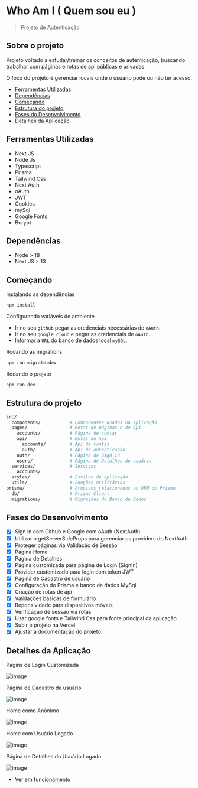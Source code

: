# Who Am I ( Quem sou eu )
> Projeto de Autenticação
## Sobre o projeto

Projeto voltado a estudar/treinar os conceitos de autenticação, buscando trabalhar com páginas e rotas de api públicas e privadas.

O foco do projeto é gerenciar locais onde o usuário pode ou não ter acesso.
* [Ferramentas Utilizadas](#ferramentas-utilizadas)
* [Dependências](#dependências)
* [Começando](#começando)
* [Estrutura do projeto](#estrutura-do-projeto)
* [Fases do Desenvolvimento](#fases-do-desenvolvimento)
* [Detalhes da Aplicação](#detalhes-da-aplicação)

## Ferramentas Utilizadas
* Next JS
* Node Js
* Typescript
* Prisma
* Tailwind Css
* Next Auth
* oAuth
* JWT
* Cookies
* mySql
* Google Fonts
* Bcrypt

## Dependências
* Node > 18
* Next JS > 13

## Começando

Instalando as dependências
```bash
npm install
```

Configurando variáveis de ambiente

* Ir no seu `github` pegar as credenciais necessárias de `oAuth`.
* Ir no seu `google cloud` e pegar as credenciais de `oAuth`.
* Informar a `URL` do banco de dados local `mySQL`.

Rodando as migrations
```bash
npm run migrate:dev
```

Rodando o projeto
```bash
npm run dev
```
## Estrutura do projeto
```bash
src/
  components/           # Componentes usados na aplicação
  pages/                # Rotas de páginas e de Api
    accounts/           # Página de contas
    api/                # Rotas de Api
      accounts/         # Api de contas
      auth/             # Api de autenticação
    auth/               # Página de Sign in
    users/              # Página de Detalhes do usuário
  services/             # Serviços
    accounts/
  styles/               # Estilos da aplicação
  utils/                # Funções utilitárias
prisma/                 # Arquivos relacionados ao ORM do Prisma
  db/                   # Prisma Client
  migrations/           # Migrações do Banco de Dados
```

## Fases do Desenvolvimento
- [x] Sign in com Github e Google com oAuth (NextAuth)
- [x] Utilizar o getServerSideProps para gerenciar os providers do NextAuth
- [x] Proteger páginas via Validação de Sessão
- [x] Página Home
- [x] Página de Detalhes
- [x] Página customizada para página de Login (SignIn)
- [x] Provider customizado para login com token JWT
- [x] Página de Cadastro de usuário
- [x] Configuração do Prisma e banco de dados MySql
- [x] Criação de rotas de api
- [x] Validações básicas de formulário
- [x] Reponsividade para dispositivos móveis
- [x] Verificaçao de sessao via rotas
- [x] Usar google fonts e Tailwind Css para fonte principal da aplicação
- [x] Subir o projeto na Vercel
- [x] Ajustar a documentação do projeto

## Detalhes da Aplicação

Página de Login Customizada

![image](https://github.com/LeoFuna/who-am-i/assets/80538553/6d02f720-4e52-4b96-b697-e5cf1ae02867)

Página de Cadastro de usuário

![image](https://github.com/LeoFuna/who-am-i/assets/80538553/9f56f6a5-87f3-4815-9eb0-3b8a2185c52f)

Home como Anônimo

![image](https://github.com/LeoFuna/who-am-i/assets/80538553/48456d36-5d7c-49bf-848b-b5bf82b49197)

Home com Usuário Logado

![image](https://github.com/LeoFuna/who-am-i/assets/80538553/5c38c794-af96-4c0a-9b54-3e8488dc0938)

Página de Detalhes do Usuário Logado

![image](https://github.com/LeoFuna/who-am-i/assets/80538553/b47bc566-a00f-45fa-adc5-749cb856ae41)

- [Ver em funcionamento](https://who-am-i-ten.vercel.app/)
